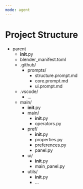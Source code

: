 ```yaml
---
mode: agent
---
```

# Project Structure
- parent
    - __init__.py
    - blender_manifest.toml
    - .github/
        - prompts/
            - structure.prompt.md
            - core.prompt.md
            - ui.prompt.md
    - .vscode/
        - ...
    - main/
        - __init__.py
        - main/
            - __init__.py
            - operators.py
        - pref/
            - __init__.py
            - properties.py
            - preferences.py
            - panel.py
        - ui/
            - __init__.py
            - main_panel.py
        - utils/
            - __init__.py
            - ...